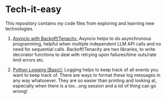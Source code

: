 # Tech-it-easy
This repository contains my code files from exploring and learning new technologies. 

1. [Asyncio with Backoff/Tenacity:](https://github.com/nafis-neehal/tech-it-easy/blob/main/1_Asyncio_with_Backoff_Tenacity.ipynb) Asyncio helps to do asynchronous programming, helpful when multiple independent LLM API calls and no need for sequential calls. Backoff/Tenacity are two libraries, to write decorator functions to deal with retrying upon failures/time outs/rate limit errors etc.

2. [Python Logging (Basic):](https://github.com/nafis-neehal/tech-it-easy/blob/main/2_Logging_in_Python.ipynb) Logging helps to keep track of all events you want to keep track of. There are ways to format these log messages in any way whatsoever. They are so easier than printing and looking at, especially when there is a loo...ong session and a lot of thing can go wrong! 
